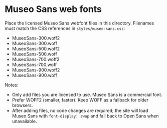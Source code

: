 # Museo Sans web fonts

Place the licensed Museo Sans webfont files in this directory. Filenames must match the CSS references in `styles/museo-sans.css`:

- MuseoSans-300.woff2
- MuseoSans-300.woff
- MuseoSans-500.woff2
- MuseoSans-500.woff
- MuseoSans-700.woff2
- MuseoSans-700.woff
- MuseoSans-900.woff2
- MuseoSans-900.woff

Notes:
- Only add files you are licensed to use. Museo Sans is a commercial font.
- Prefer WOFF2 (smaller, faster). Keep WOFF as a fallback for older browsers.
- After adding files, no code changes are required; the site will load Museo Sans with `font-display: swap` and fall back to Open Sans when unavailable.


